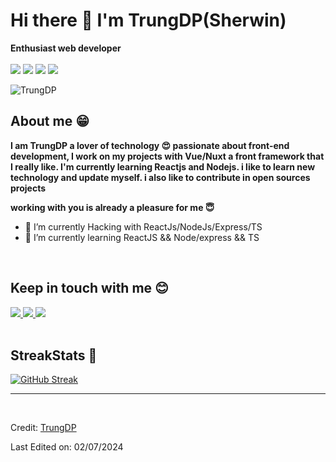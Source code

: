 # Hi there 👋 I'm TrungDP(Sherwin)

**Enthusiast web developer** 
<br>
<br>
<img src="https://img.shields.io/badge/React-20232A?style=for-the-badge&logo=react&logoColor=61DAFB"/> <img src="https://img.shields.io/badge/next.js-000?style=for-the-badge&logo=next.js&logoColor=white"/> <img src="https://img.shields.io/badge/Vue.js-35495E?style=for-the-badge&logo=vue.js&logoColor=4FC08D"/>  <img src="https://img.shields.io/badge/Node.js-43853D?style=for-the-badge&logo=node.js&logoColor=white" />
<br>


  <img align="center" alt="TrungDP" src="https://cdn.dribbble.com/users/1059583/screenshots/4171367/coding-freak.gif" />
  
  ## About me &#128513;
  <p>
  <b>
  I am TrungDP a lover of technology &#128525; passionate about front-end development, I work on my projects with Vue/Nuxt a front framework that I really like.
  I'm currently learning Reactjs and Nodejs.
  i like to learn new technology and update myself. i also like to contribute in open sources projects


  working with you is already a pleasure for me &#128519;
  </b>
  </p>

- 🔭 I’m currently Hacking with ReactJs/NodeJs/Express/TS
- 🌱 I’m currently learning ReactJS && Node/express && TS

<br>

## Keep in touch with me 😊

<a href="mailto:trungtrs1998@gmail.com">
<img src="https://img.shields.io/badge/gmail-FB9245?style=for-the-badge&logo=gmail&logoColor=white" />
</a>
<a href="https://linkedin.com/in/trungdp">
<img src="https://img.shields.io/badge/LinkedIn-0077B5?style=for-the-badge&logo=linkedin&logoColor=white" />
</a>
<a href="https://dev.to/trungdp">
<img src="https://img.shields.io/badge/dev.to-0A0A0A?style=for-the-badge&logo=dev.to&logoColor=white" />
</a>

<br />
<br />

## StreakStats 🚀

[![GitHub Streak](https://streak-stats.demolab.com?user=trungdp&theme=icegray)](https://git.io/streak-stats)


-----
<br />


Credit: [TrungDP](https://github.com/trungdp)

Last Edited on: 02/07/2024
